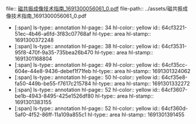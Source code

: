 file:: [磁共振成像技术指南_1691300056061_0.pdf](../assets/磁共振成像技术指南_1691300056061_0.pdf)
file-path:: ../assets/磁共振成像技术指南_1691300056061_0.pdf

- [:span]
  ls-type:: annotation
  hl-page:: 34
  hl-color:: yellow
  id:: 64cf3221-51ec-4b46-a6fd-3f83c07768af
  hl-type:: area
  hl-stamp:: 1691300372248
- [:span]
  ls-type:: annotation
  hl-page:: 38
  hl-color:: yellow
  id:: 64cf3531-95f8-470f-9a35-735bea26b470
  hl-type:: area
  hl-stamp:: 1691301168804
- [:span]
  ls-type:: annotation
  hl-page:: 49
  hl-color:: yellow
  id:: 64cf35cc-604e-44e8-9436-debef1f71feb
  hl-type:: area
  hl-stamp:: 1691301324062
- [:span]
  ls-type:: annotation
  hl-page:: 50
  hl-color:: yellow
  id:: 64cf35e8-fa50-449b-be55-f7617c215784
  hl-type:: area
  hl-stamp:: 1691301332272
- [:span]
  ls-type:: annotation
  hl-page:: 52
  hl-color:: yellow
  id:: 64cf3607-be1b-4943-8495-425e1526df80
  hl-type:: area
  hl-stamp:: 1691301383155
- [:span]
  ls-type:: annotation
  hl-page:: 52
  hl-color:: yellow
  id:: 64cf360d-5af0-4f52-86ff-11a109a855c1
  hl-type:: area
  hl-stamp:: 1691301391455